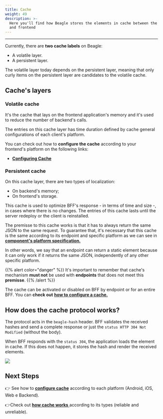 ```yaml
---
title: Cache
weight: 49
description: >-
  Here you'll find how Beagle stores the elements in cache between the backend
  and frontend
---
```


---

Currently, there are **two cache labels** on Beagle: 

* A volatile layer.
* A persistent layer. 

The volatile layer today depends on the persistent layer, meaning that only curly items on the persistent layer are candidates to the volatile cache. 

## Cache's layers 

### Volatile cache

It's the cache that lays on the frontend application's memory and it's used to reduce the number of backend's calls. 

The entries on this cache layer has time duration defined by cache general configurations of each client's platform.

You can check out how to **configure the cache** according to your frontend's platform on the following links:

* [**Configuring Cache**](ho-to-configure-cache)

### Persistent cache 

On this cache layer, there are two types of localization:

* On backend's memory; 
* On frontend's storage.

This cache is used to optimize BFF's response - in terms of time and size -, in cases where there is no changes. The entries of this cache lasts until the server redeploy or the client is reinstalled. 

The premisse to this cache works is that it has to always return the same JSON to the same request. To guarantee that, it's necessary that this cache is the same according to its endpoint and specific platform as we can see in [**component's platform specification.**](../../../components/platform-sorting)

In other words, we say that an endpoint can return a static element because it can only work if it returns the same JSON, independently of any other specific platform. 

{{% alert color="danger" %}}
It's important to remember that cache's mechanism **must not** be used with **endpoints** that does not meet this **premisse**. 
{{% /alert %}}

The cache can be activated or disabled on BFF by endpoint or for an entire  BFF. You can **check out**  [**how to configure a cache.** ](../../customization/beagle-for-backend/)

## How does the cache protocol works? 

The protocol acts in the `beagle-hash` header. BFF validates the received hashes and send a complete response or just the `status HTTP 304 Not Modified` \(without the body\). 

When BFF responds with the `status 304`, the application loads the element in cache. If this does not happen, it stores the hash and render the received elements. 



![](/docs-beagle/beaglesave.png)

## Next Steps

👉 See how to [**configure cache**](https://docs.usebeagle.io/v/v1.0-en/resources/cache/ho-to-configure-cache#configuring-and-customizing-the-cache) according to each platform \(Android, iOS, Web e Backend\). 

👉Check out [**how cache works** ](https://docs.usebeagle.io/v/v1.0-en/resources/cache/ho-to-configure-cache#how-does-cache-work)according to its types \(reliable and unreliable\).
